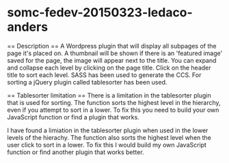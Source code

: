 somc-fedev-20150323-ledaco-anders
===========================

== Description ==
A Wordpress plugin that will display all subpages of the page it's placed on. 
A thumbnail will be shown if there is an 'featured image' saved for the page, the image will appear next to the title. 
You can expand and collapse each level by clicking on the page title. 
Click on the header title to sort each level. 
SASS has been used to generate the CCS. 
For sorting a jQuery plugin called tablesorter has been used.

== Tablesorter limitation ==
There is a limitation in the tablesorter plugin that is used for sorting.
The function sorts the highest level in the hierarchy, even if you attempt to sort in a lower.
To fix this you need to build your own JavaScript function or find a plugin that works.

I have found a limiation in the tablesorter plugin when used in the lower levels of the hierachy. 
The function also sorts the highest level when the user click to sort in a lower. 
To fix this I would build my own JavaScript function or find another plugin that works better.